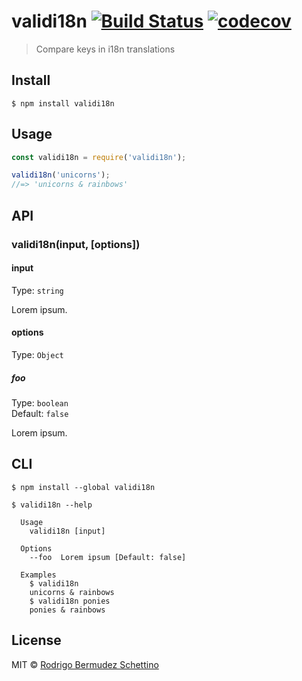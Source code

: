 # validi18n [![Build Status](https://travis-ci.com/rodrigobdz/validi18n.svg?branch=master)](https://travis-ci.com/rodrigobdz/validi18n) [![codecov](https://codecov.io/gh/rodrigobdz/validi18n/badge.svg?branch=master)](https://codecov.io/gh/rodrigobdz/validi18n?branch=master)

> Compare keys in i18n translations


## Install

```
$ npm install validi18n
```


## Usage

```js
const validi18n = require('validi18n');

validi18n('unicorns');
//=> 'unicorns & rainbows'
```


## API

### validi18n(input, [options])

#### input

Type: `string`

Lorem ipsum.

#### options

Type: `Object`

##### foo

Type: `boolean`<br>
Default: `false`

Lorem ipsum.


## CLI

```
$ npm install --global validi18n
```

```
$ validi18n --help

  Usage
    validi18n [input]

  Options
    --foo  Lorem ipsum [Default: false]

  Examples
    $ validi18n
    unicorns & rainbows
    $ validi18n ponies
    ponies & rainbows
```


## License

MIT © [Rodrigo Bermudez Schettino](http://rodrigobdz.github.io)
